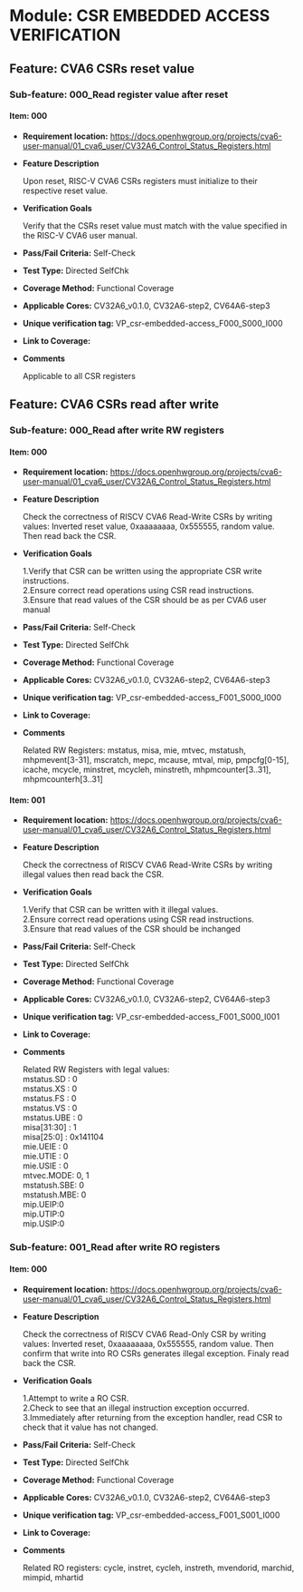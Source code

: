 # Module: CSR EMBEDDED ACCESS VERIFICATION

## Feature: CVA6 CSRs reset value

### Sub-feature: 000_Read register value after reset

#### Item: 000

* **Requirement location:** https://docs.openhwgroup.org/projects/cva6-user-manual/01_cva6_user/CV32A6_Control_Status_Registers.html
* **Feature Description**
  
  Upon reset, RISC-V CVA6 CSRs registers must initialize to their respective reset value.
* **Verification Goals**
  
  Verify that the CSRs reset value must match with the value specified in the RISC-V CVA6 user manual.
* **Pass/Fail Criteria:** Self-Check
* **Test Type:** Directed SelfChk
* **Coverage Method:** Functional Coverage
* **Applicable Cores:** CV32A6_v0.1.0, CV32A6-step2, CV64A6-step3
* **Unique verification tag:** VP_csr-embedded-access_F000_S000_I000
* **Link to Coverage:** 
* **Comments**
  
  Applicable to all CSR registers
## Feature: CVA6 CSRs read after write

### Sub-feature: 000_Read after write RW registers

#### Item: 000

* **Requirement location:** https://docs.openhwgroup.org/projects/cva6-user-manual/01_cva6_user/CV32A6_Control_Status_Registers.html
* **Feature Description**
  
  Check the correctness of RISCV CVA6 Read-Write CSRs by writing values: Inverted reset value, 0xaaaaaaaa, 0x555555, random value. Then read back the CSR.
* **Verification Goals**
  
  1.Verify that CSR can be written using the appropriate CSR write instructions.  
  2.Ensure correct read operations using CSR read instructions.  
   3.Ensure that read values of the CSR should be as per CVA6 user manual
* **Pass/Fail Criteria:** Self-Check
* **Test Type:** Directed SelfChk
* **Coverage Method:** Functional Coverage
* **Applicable Cores:** CV32A6_v0.1.0, CV32A6-step2, CV64A6-step3
* **Unique verification tag:** VP_csr-embedded-access_F001_S000_I000
* **Link to Coverage:** 
* **Comments**
  
  Related RW Registers: mstatus, misa, mie, mtvec, mstatush, mhpmevent[3-31], mscratch, mepc, mcause, mtval, mip, pmpcfg[0-15], icache, mcycle, minstret, mcycleh, minstreth, mhpmcounter[3..31], mhpmcounterh[3..31]
#### Item: 001

* **Requirement location:** https://docs.openhwgroup.org/projects/cva6-user-manual/01_cva6_user/CV32A6_Control_Status_Registers.html
* **Feature Description**
  
  Check the correctness of RISCV CVA6 Read-Write CSRs by writing illegal values then read back the CSR.
* **Verification Goals**
  
  1.Verify that CSR can be written with it illegal values.  
  2.Ensure correct read operations using CSR read instructions.  
  3.Ensure that read values of the CSR should be inchanged
* **Pass/Fail Criteria:** Self-Check
* **Test Type:** Directed SelfChk
* **Coverage Method:** Functional Coverage
* **Applicable Cores:** CV32A6_v0.1.0, CV32A6-step2, CV64A6-step3
* **Unique verification tag:** VP_csr-embedded-access_F001_S000_I001
* **Link to Coverage:** 
* **Comments**
  
  Related RW Registers with legal values:   
  mstatus.SD : 0  
  mstatus.XS : 0  
  mstatus.FS : 0  
  mstatus.VS : 0  
  mstatus.UBE : 0  
  misa[31:30] : 1  
   misa[25:0] : 0x141104  
  mie.UEIE : 0  
  mie.UTIE : 0  
  mie.USIE : 0  
  mtvec.MODE: 0, 1  
  mstatush.SBE: 0  
  mstatush.MBE: 0  
  mip.UEIP:0  
  mip.UTIP:0  
  mip.USIP:0
### Sub-feature: 001_Read after write RO registers

#### Item: 000

* **Requirement location:** https://docs.openhwgroup.org/projects/cva6-user-manual/01_cva6_user/CV32A6_Control_Status_Registers.html
* **Feature Description**
  
  Check the correctness of RISCV CVA6 Read-Only CSR by writing values: Inverted reset, 0xaaaaaaaa, 0x555555, random value. Then confirm that write into RO CSRs generates illegal exception. Finaly read back the CSR.
* **Verification Goals**
  
  1.Attempt to write a RO CSR.  
  2.Check to see that an illegal instruction exception occurred.  
  3.Immediately after returning from the exception handler, read CSR to check that it value has not changed.
* **Pass/Fail Criteria:** Self-Check
* **Test Type:** Directed SelfChk
* **Coverage Method:** Functional Coverage
* **Applicable Cores:** CV32A6_v0.1.0, CV32A6-step2, CV64A6-step3
* **Unique verification tag:** VP_csr-embedded-access_F001_S001_I000
* **Link to Coverage:** 
* **Comments**
  
  Related RO registers: cycle, instret, cycleh, instreth, mvendorid, marchid, mimpid, mhartid
